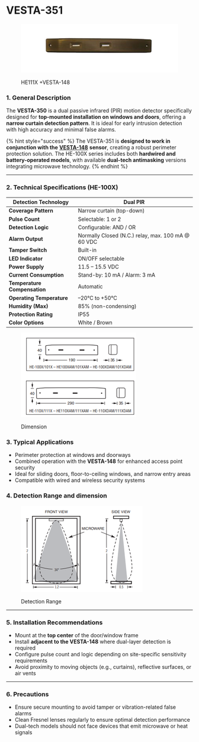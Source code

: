 # VESTA-351

<figure><img src=".gitbook/assets/image (14) (1) (1) (1) (1).png" alt=""><figcaption><p>HE111X +VESTA-148</p></figcaption></figure>

### **1. General Description**

The **VESTA-350** is a dual passive infrared (PIR) motion detector specifically designed for **top-mounted installation on windows and doors**, offering a **narrow curtain detection pattern**. It is ideal for early intrusion detection with high accuracy and minimal false alarms.

{% hint style="success" %}
The VESTA-351 is **designed to work in conjunction with the** [**VESTA-148**](https://vesta-guide.gitbook.io/vesta-guide/vesta-148) **sensor**, creating a robust perimeter protection solution. The HE-100X series includes both **hardwired and battery-operated models**, with available **dual-tech antimasking** versions integrating microwave technology.
{% endhint %}

***

### **2. Technical Specifications (HE-100X)**

| **Detection Technology**     | Dual PIR                                           |
| ---------------------------- | -------------------------------------------------- |
| **Coverage Pattern**         | Narrow curtain (top-down)                          |
| **Pulse Count**              | Selectable: 1 or 2                                 |
| **Detection Logic**          | Configurable: AND / OR                             |
| **Alarm Output**             | Normally Closed (N.C.) relay, max. 100 mA @ 60 VDC |
| **Tamper Switch**            | Built-in                                           |
| **LED Indicator**            | ON/OFF selectable                                  |
| **Power Supply**             | 11.5 – 15.5 VDC                                    |
| **Current Consumption**      | Stand-by: 10 mA / Alarm: 3 mA                      |
| **Temperature Compensation** | Automatic                                          |
| **Operating Temperature**    | –20°C to +50°C                                     |
| **Humidity (Max)**           | 85% (non-condensing)                               |
| **Protection Rating**        | IP55                                               |
| **Color Options**            | White / Brown                                      |

<figure><img src=".gitbook/assets/image (264).png" alt=""><figcaption><p>Dimension</p></figcaption></figure>

### **3. Typical Applications**

* Perimeter protection at windows and doorways
* Combined operation with the **VESTA-148** for enhanced access point security
* Ideal for sliding doors, floor-to-ceiling windows, and narrow entry areas
* Compatible with wired and wireless security systems

### 4. Detection Range and dimension

<figure><img src=".gitbook/assets/image (260).png" alt=""><figcaption><p>Detection Range</p></figcaption></figure>

***

### **5. Installation Recommendations**

* Mount at the **top center** of the door/window frame
* Install **adjacent to the VESTA-148** where dual-layer detection is required
* Configure pulse count and logic depending on site-specific sensitivity requirements
* Avoid proximity to moving objects (e.g., curtains), reflective surfaces, or air vents

***

### **6. Precautions**

* Ensure secure mounting to avoid tamper or vibration-related false alarms
* Clean Fresnel lenses regularly to ensure optimal detection performance
* Dual-tech models should not face devices that emit microwave or heat signals

